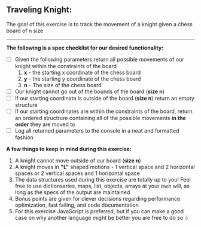 ## Traveling Knight:
The goal of this exercise is to track the movement of a knight given a chess board of n size
___

**The following is a spec checklist for our desired functionality:**

- [ ] Given the following parameters return all possible movements of our knight within the constraints of the board
    1. **x** - the starting x coordinate of the chess board
    2. **y** - the starting y coordinate of the chess board
    3. **n** - The size of the chess board
- [ ] Our knight cannot go out of the bounds of the board (**size n**)
- [ ] If our starting coordinate is outside of the board (**size n**) return an empty structure
- [ ] If our starting coordinates are within the constraints of the board, return an ordered structrure containing all of the possible movements **in the order** they are moved to
- [ ] Log all returned parameters to the console in a neat and formatted fashion

**A few things to keep in mind during this exercise:**
1. A knight cannot move outside of our board (**size n**)
2. A knight moves in **"L"** shaped motions - 1 vertical space and 2 horizontal spaces or 2 vertical spaces and 1 horizontal space
3. The data structures used during this exercise are totally up to you! Feel free to use dictionsaries, maps, list, objects, arrays at your own will, as long as the specs of the output are maintained
4. Bonus points are given for clever decisions regarding performance optimization, fast failing, and code documentation
5. For this exercise JavaScript is preferred, but if you can make a good case on why another language might be better you are free to do so :)
